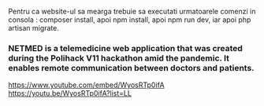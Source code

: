 <p>Pentru ca website-ul sa mearga trebuie sa executati urmatoarele comenzi in consola : composer install, apoi npm install, apoi npm run dev, iar apoi php artisan migrate.

<h3>NETMED is a telemedicine web application that was created during the Polihack V11 hackathon amid the pandemic. It enables remote communication between doctors and patients.</h3>

[https://www.youtube.com/embed/WyosRTp0ifA
](https://youtu.be/WyosRTp0ifA?list=LL)https://youtu.be/WyosRTp0ifA?list=LL
